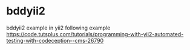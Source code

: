 # bddyii2
bddyii2 example in yii2 following example https://code.tutsplus.com/tutorials/programming-with-yii2-automated-testing-with-codeception--cms-26790
